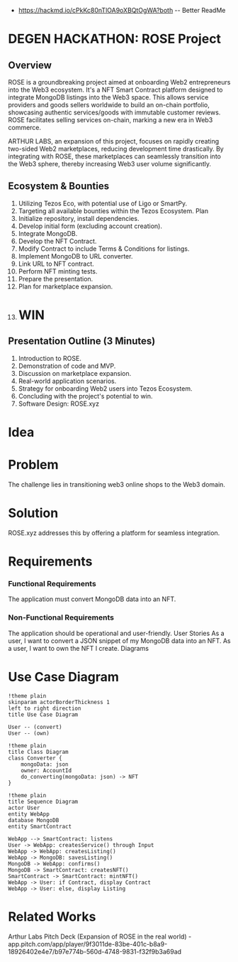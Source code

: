* https://hackmd.io/cPkKc80nTlOA9oXBQtOgWA?both -- Better ReadMe

# DEGEN HACKATHON: ROSE Project
## Overview

ROSE is a groundbreaking project aimed at onboarding Web2 entrepreneurs into the Web3 ecosystem. It's a NFT Smart Contract platform designed to integrate MongoDB listings into the Web3 space. This allows service providers and goods sellers worldwide to build an on-chain portfolio, showcasing authentic services/goods with immutable customer reviews. ROSE facilitates selling services on-chain, marking a new era in Web3 commerce.

ARTHUR LABS, an expansion of this project, focuses on rapidly creating two-sided Web2 marketplaces, reducing development time drastically. By integrating with ROSE, these marketplaces can seamlessly transition into the Web3 sphere, thereby increasing Web3 user volume significantly.

## Ecosystem & Bounties
1. Utilizing Tezos Eco, with potential use of Ligo or SmartPy.
2. Targeting all available bounties within the Tezos Ecosystem.
Plan
3. Initialize repository, install dependencies.
4. Develop initial form (excluding account creation).
5. Integrate MongoDB.
6. Develop the NFT Contract.
7. Modify Contract to include Terms & Conditions for listings.
8. Implement MongoDB to URL converter.
9. Link URL to NFT contract.
10. Perform NFT minting tests.
11. Prepare the presentation.
12. Plan for marketplace expansion.
13. # WIN
## Presentation Outline (3 Minutes)
1. Introduction to ROSE.
2. Demonstration of code and MVP.
3. Discussion on marketplace expansion.
4. Real-world application scenarios.
5. Strategy for onboarding Web2 users into Tezos Ecosystem.
6. Concluding with the project's potential to win.
7. Software Design: ROSE.xyz

# Idea

# Problem
The challenge lies in transitioning web3 online shops to the Web3 domain.

# Solution
ROSE.xyz addresses this by offering a platform for seamless integration.

# Requirements
### Functional Requirements
The application must convert MongoDB data into an NFT.

### Non-Functional Requirements
The application should be operational and user-friendly.
User Stories
As a user, I want to convert a JSON snippet of my MongoDB data into an NFT.
As a user, I want to own the NFT I create.
Diagrams
# Use Case Diagram
```plantuml
!theme plain
skinparam actorBorderThickness 1
left to right direction
title Use Case Diagram

User -- (convert)
User -- (own)
```

```plantuml
!theme plain
title Class Diagram
class Converter {
    mongoData: json
    owner: AccountId
    do_converting(mongoData: json) -> NFT
}

```

```plantuml
!theme plain
title Sequence Diagram
actor User
entity WebApp
database MongoDB
entity SmartContract

WebApp --> SmartContract: listens
User -> WebApp: createsService() through Input
WebApp -> WebApp: createsListing()
WebApp -> MongoDB: savesListing()
MongoDB -> WebApp: confirms()
MongoDB -> SmartContract: createsNFT()
SmartContract -> SmartContract: mintNFT()
WebApp -> User: if Contract, display Contract
WebApp -> User: else, display Listing
```

# Related Works
Arthur Labs Pitch Deck (Expansion of ROSE in the real world) - app.pitch.com/app/player/9f3011de-83be-401c-b8a9-18926402e4e7/b97e774b-560d-4748-9831-f32f9b3a69ad